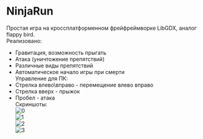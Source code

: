 # NinjaRun
Простая игра на кроссплатформенном фрейфреймворке LibGDX, аналог flappy bird.  
Реализовано:  
* Гравитация, возможность прыгать
* Атака (уничтожение препятствий)
* Различные виды препятствий
* Автоматическое начало игры при смерти  
Управление для ПК:  
* Стрелка влево\вправо - перемещение влево вправо  
* Стрелка вверх - прыжок  
* Пробел - атака  
Скриншоты:  
![0](https://user-images.githubusercontent.com/39966486/131254437-786d564f-82fe-43c5-96d5-ca5350b64e6f.PNG)  
![1](https://user-images.githubusercontent.com/39966486/131254448-8f975ba7-7a0c-481d-9d01-b6736868a793.PNG)  
![2](https://user-images.githubusercontent.com/39966486/131254457-589aa28c-a8e0-403e-845f-d8287256b82e.PNG)  
![3](https://user-images.githubusercontent.com/39966486/131254462-1e8de846-1b0a-43c4-b6a9-f3b56525d7cd.PNG)
